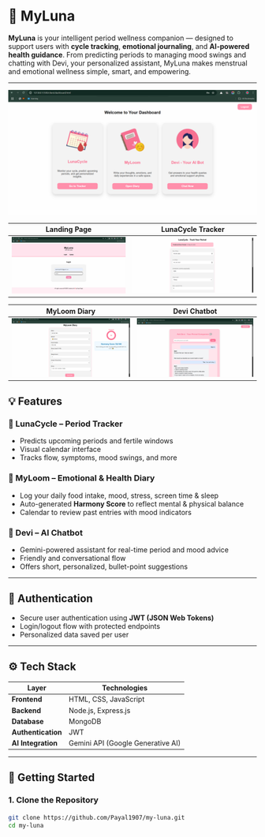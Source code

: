 # 🌙 MyLuna

**MyLuna** is your intelligent period wellness companion — designed to support users with **cycle tracking**, **emotional journaling**, and **AI-powered health guidance**. From predicting periods to managing mood swings and chatting with Devi, your personalized assistant, MyLuna makes menstrual and emotional wellness simple, smart, and empowering.

---
![Landing](Dashboard.png)

| Landing Page | LunaCycle Tracker |
|--------------|-------------------|
| ![Landing](landing.png) | ![Tracker](Tracker.png) |

| MyLoom Diary | Devi Chatbot |
|--------------|--------------|
| ![Diary](Diary.png) | ![Devi](Devi.png) |

## 💡 Features

### 🌸 LunaCycle – Period Tracker
- Predicts upcoming periods and fertile windows
- Visual calendar interface
- Tracks flow, symptoms, mood swings, and more

### 📔 MyLoom – Emotional & Health Diary
- Log your daily food intake, mood, stress, screen time & sleep
- Auto-generated **Harmony Score** to reflect mental & physical balance
- Calendar to review past entries with mood indicators

### 🤖 Devi – AI Chatbot
- Gemini-powered assistant for real-time period and mood advice
- Friendly and conversational flow
- Offers short, personalized, bullet-point suggestions

---

## 🔐 Authentication

- Secure user authentication using **JWT (JSON Web Tokens)**
- Login/logout flow with protected endpoints
- Personalized data saved per user

---

## ⚙️ Tech Stack

| Layer       | Technologies |
|-------------|--------------|
| **Frontend** | HTML, CSS, JavaScript |
| **Backend**  | Node.js, Express.js |
| **Database** | MongoDB |
| **Authentication** | JWT |
| **AI Integration** | Gemini API (Google Generative AI) |

---

## 🚀 Getting Started

### 1. Clone the Repository

```bash
git clone https://github.com/Payal1907/my-luna.git
cd my-luna
